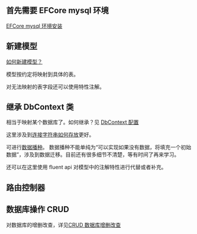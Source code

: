 ## 首先需要 EFCore mysql 环境

[EFCore mysql 环境安装](/DotNet/EF%20Core/mysql%20%E7%8E%AF%E5%A2%83.html)

## 新建模型

[如何新建模型？](/DotNet/EF%20Core/Model%20%E7%89%B9%E6%80%A7%E6%B3%A8%E8%A7%A3)

模型按约定将映射到具体的表。

对无法映射的表字段还可以使用特性注解。

## 继承 DbContext 类

相当于映射某个数据库了。如何继承？见 [DbContext 配置](/DotNet/EF%20Core/DbContext%20配置)


这里涉及到[连接字符串如何存放](/DotNet/EF%20Core/%E8%BF%9E%E6%8E%A5%E5%AD%97%E7%AC%A6%E4%B8%B2.html)更好。

可进行[数据播种](https://www.cnblogs.com/dotnet261010/p/12359695.html)。
数据播种不能单纯为“可以实现如果没有数据，将填充一个初始数据”，涉及到数据迁移。目前还有很多细节不清楚，等有时间了再来学习。

还可以在这里使用 fluent api 对模型中的注解特性进行代替或者补充。

## 路由控制器

## 数据库操作 CRUD

对数据库的增删改查，详见[CRUD 数据库增删改查](/DotNet/EF%20Core/CRUD%20增删改查.html)
